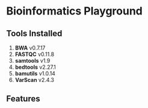 # Bioinformatics Playground

## Tools Installed 
1. **BWA** v0.7.17
2. **FASTQC** v0.11.8
3. **samtools** v1.9
4. **bedtools** v2.27.1
5. **bamutils** v1.0.14
6. **VarScan** v2.4.3

## Features


## 
